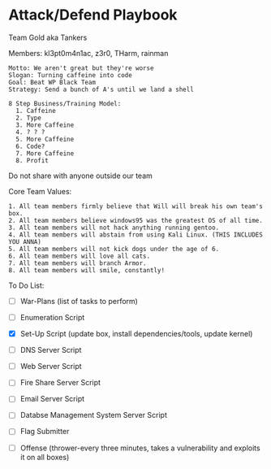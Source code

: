 # Attack/Defend Playbook

Team Gold aka Tankers

Members: kl3pt0m4n1ac, z3r0, THarm, rainman

    Motto: We aren't great but they're worse
    Slogan: Turning caffeine into code
    Goal: Beat WP Black Team
    Strategy: Send a bunch of A's until we land a shell
    
    8 Step Business/Training Model:
      1. Caffeine
      2. Type
      3. More Caffeine
      4. ? ? ?
      5. More Caffeine
      6. Code?
      7. More Caffeine
      8. Profit

Do not share with anyone outside our team

Core Team Values:

    1. All team members firmly believe that Will will break his own team's box.
    2. All team members believe windows95 was the greatest OS of all time.
    3. All team members will not hack anything running gentoo.
    4. All team members will abstain from using Kali Linux. (THIS INCLUDES YOU ANNA)
    5. All team members will not kick dogs under the age of 6.
    6. All team members will love all cats.
    7. All team members will branch Armor.
    8. All team members will smile, constantly!

To Do List:

- [ ] War-Plans (list of tasks to perform)

- [ ] Enumeration Script

- [x] Set-Up Script (update box, install dependencies/tools, update kernel)

- [ ] DNS Server Script

- [ ] Web Server Script

- [ ] Fire Share Server Script

- [ ] Email Server Script

- [ ] Databse Management System Server Script

- [ ] Flag Submitter

- [ ] Offense (thrower-every three minutes, takes a vulnerability and exploits it on all boxes)
